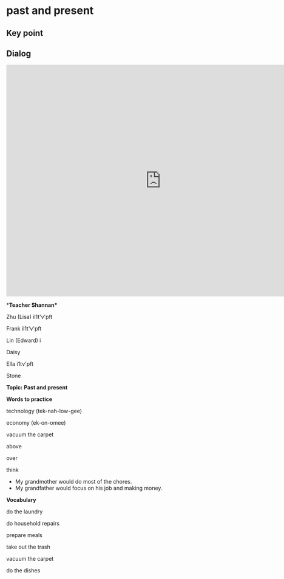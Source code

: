 # past and present

## Key point





## Dialog

<iframe name="easyXDM_default804_provider" id="easyXDM_default804_provider" src="https://cns.ef-cdn.com/Juno/EvcContent/15/75/9/Past_and_present/index.html?api_v=0.0.13&amp;accessKey=e5829323-1288-4c53-9255-a5d4b1f971f6&amp;attendanceToken=4238df88-7eb5-4894-8902-aee0cc7fedec&amp;xdm_e=https%3A%2F%2Fevc.ef.com.cn&amp;xdm_c=default804&amp;xdm_p=1" frameborder="0" style="box-sizing: border-box; width: 813px; height: 609.75px;"></iframe>

***Teacher Shannan\***



Zhu (Lisa)  il1t'v'pft

Frank  il1t'v'pft

Lin (Edward) i

Daisy

Ella  i1tv'pft

Stone



**Topic:** **Past and present**



**Words to practice**

technology (tek-nah-low-gee)

economy (ek-on-omee)

vacuum the carpet

above

over

think



- My grandmother would do most of the chores.
- My grandfather would focus on his job and making money.



**Vocabulary**

do the laundry

do household repairs

prepare meals

take out the trash

vacuum the carpet

do the dishes